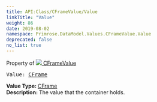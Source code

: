 ```yaml
---
title: API:Class/CFrameValue/Value
linkTitle: "Value"
weight: 86
date: 2019-08-02
namespace: Primrose.DataModel.Values.CFrameValue.Value
deprecated: false
no_list: true
---
```

Property of <a href="/docs/api-reference/Class/CFrameValue"><img src="/icons/silk/value.png"/>&nbsp;CFrameValue</a>
<pre class="method-declaration">
Value: <a class="type" href="/docs/api-reference/DataType/CFrame">CFrame</a></pre>
<b>Value Type: </b>
<a class="type" href="/docs/api-reference/DataType/CFrame">CFrame</a>
<br/>
<b>Description: </b>
The value that the container holds.


